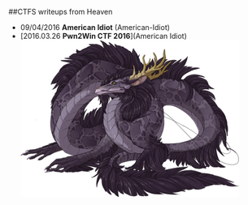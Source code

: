 ##CTFS writeups from Heaven
* 09/04/2016 **American Idiot** (American-Idiot)
* [2016.03.26 **Pwn2Win CTF 2016**](American Idiot)
![logo](logo.png)
